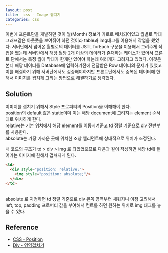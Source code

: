 ```yaml
---
layout: post
title:  css - Image 겹치기
categories: css
---
```


이번에 프론트단을 개발하던 것이 월(Month) 정보가 가로로 배치되어있고 월별로 막대 그래프같은 아웃풋을 보여줘야 하던 것이라 table과 img태그를 이용해서 작업을 했었다. 서버단에서 넘어온 월별로의 데이터를 JSTL forEach 구문을 이용해서 그려주게 작업을 했는데 서버단에서 해당 월당 2개 이상의 데이터가 존재하는 케이스가 있어서 프론트 단에서는 특정 월에 막대가 한개만 있어야 하는데 여러개가 그려지고 있었다. 이것은 본디 해당 데이터를 Database에 입력하기전에 전달받은 Row 데이터의 문제가 있었고 이를 해결하기 위해 서버단에서도 검증해야하지만 프론트단에서도 중복된 데이터에 한해서 이미지를 겹치게 그리는 방법으로 해결하기로 생각했다. <br>

<h2>Solution</h2>
이미지를 겹치기 위해서 Style 프로퍼티의 Position을 이해해야 한다. <br>
position의 default 값은 static이며 이는 해당 document에 그려지는 element 순서대로 위치하게 한다. <br>
relative는 기본 위치에서 해당 element를 이동시켜준고 td 정렬 기준으로 div 전반부를 사용한다. <br>
absolute는 가장 가까운 곳에 위치한 조상 엘리먼트에 상대적으로 위치가 조정된다. <br>

내 코드의 구조가 td > div > img 로 되있었으므로 다음과 같이 작성하면 해당 td에 들어가는 이미지에 한해서 겹쳐지게 된다. 

```html
<td>
  <div style="position: relative;">
    <img style="position: absolute;"/>
  </div>
</td>
```

<br>
absolute 로 지정하면 td 정렬 기준으로 div 왼쪽 영역부터 채워지니 이점 고려해서 left, top, padding 프로퍼티 값을 부여해서 컨트롤 하면 원하는 위치로 img 태그를 놓을 수 있다.

<h2>Reference</h2>

- [CSS - Position ](http://www.w3schools.com/cssref/pr_class_position.asp)
- [Div - 영역겹치기](http://howways.blogspot.kr/2014/01/HTML-DIV-Layer-Position-Absolute-Relative-Z-index-Visibility.html)
